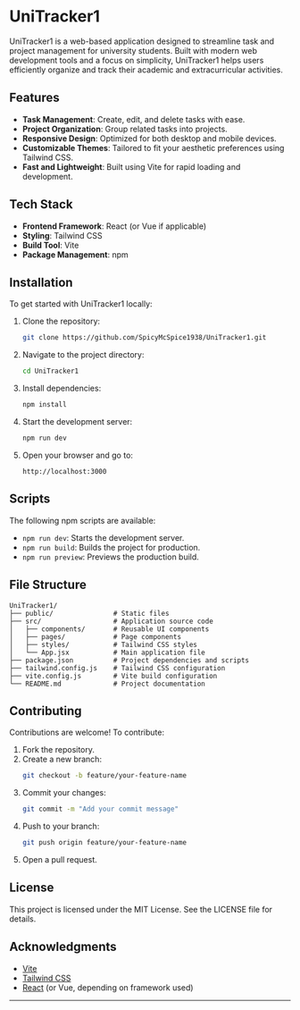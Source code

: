 # UniTracker1

UniTracker1 is a web-based application designed to streamline task and project management for university students. Built with modern web development tools and a focus on simplicity, UniTracker1 helps users efficiently organize and track their academic and extracurricular activities.

## Features

- **Task Management**: Create, edit, and delete tasks with ease.
- **Project Organization**: Group related tasks into projects.
- **Responsive Design**: Optimized for both desktop and mobile devices.
- **Customizable Themes**: Tailored to fit your aesthetic preferences using Tailwind CSS.
- **Fast and Lightweight**: Built using Vite for rapid loading and development.

## Tech Stack

- **Frontend Framework**: React (or Vue if applicable)
- **Styling**: Tailwind CSS
- **Build Tool**: Vite
- **Package Management**: npm

## Installation

To get started with UniTracker1 locally:

1. Clone the repository:
   ```bash
   git clone https://github.com/SpicyMcSpice1938/UniTracker1.git
   ```

2. Navigate to the project directory:
   ```bash
   cd UniTracker1
   ```

3. Install dependencies:
   ```bash
   npm install
   ```

4. Start the development server:
   ```bash
   npm run dev
   ```

5. Open your browser and go to:
   ```
   http://localhost:3000
   ```

## Scripts

The following npm scripts are available:

- `npm run dev`: Starts the development server.
- `npm run build`: Builds the project for production.
- `npm run preview`: Previews the production build.

## File Structure

```plaintext
UniTracker1/
├── public/               # Static files
├── src/                  # Application source code
│   ├── components/       # Reusable UI components
│   ├── pages/            # Page components
│   ├── styles/           # Tailwind CSS styles
│   └── App.jsx           # Main application file
├── package.json          # Project dependencies and scripts
├── tailwind.config.js    # Tailwind CSS configuration
├── vite.config.js        # Vite build configuration
└── README.md             # Project documentation
```

## Contributing

Contributions are welcome! To contribute:

1. Fork the repository.
2. Create a new branch:
   ```bash
   git checkout -b feature/your-feature-name
   ```
3. Commit your changes:
   ```bash
   git commit -m "Add your commit message"
   ```
4. Push to your branch:
   ```bash
   git push origin feature/your-feature-name
   ```
5. Open a pull request.

## License

This project is licensed under the MIT License. See the LICENSE file for details.

## Acknowledgments

- [Vite](https://vitejs.dev/)
- [Tailwind CSS](https://tailwindcss.com/)
- [React](https://reactjs.org/) (or Vue, depending on framework used)

---

